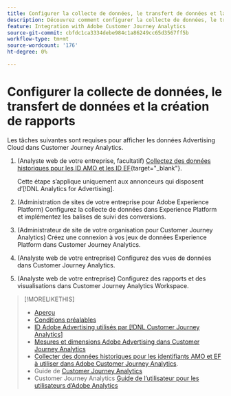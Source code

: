 ```yaml
---
title: Configurer la collecte de données, le transfert de données et la création de rapports
description: Découvrez comment configurer la collecte de données, le transfert de données et la création de rapports.
feature: Integration with Adobe Customer Journey Analytics
source-git-commit: cbfdc1ca3334debe984c1a86249cc65d3567ff5b
workflow-type: tm+mt
source-wordcount: '176'
ht-degree: 0%

---
```


# Configurer la collecte de données, le transfert de données et la création de rapports

Les tâches suivantes sont requises pour afficher les données Advertising Cloud dans Customer Journey Analytics.

<!--
The following procedures explain the steps required to view Advertising Cloud data in Customer Journey Analytics. The procedures include the tasks and settings required for the integration but do not explain all features available for the workflows; see the linked resources for full information.
-->

1. (Analyste web de votre entreprise, facultatif) [Collectez des données historiques pour les ID AMO et les ID EF](/help/integrations/analytics/rvars-to-evars.md){target="_blank"}.

   Cette étape s’applique uniquement aux annonceurs qui disposent d’[!DNL Analytics for Advertising].

1. (Administration de sites de votre entreprise pour Adobe Experience Platform) Configurez la collecte de données dans Experience Platform et implémentez les balises de suivi des conversions.

1. (Administrateur de site de votre organisation pour Customer Journey Analytics) Créez une connexion à vos jeux de données Experience Platform dans Customer Journey Analytics.

1. (Analyste web de votre entreprise) Configurez des vues de données dans Customer Journey Analytics.

1. (Analyste web de votre entreprise) Configurez des rapports et des visualisations dans Customer Journey Analytics Workspace.

>[!MORELIKETHIS]
>
>* [Aperçu](overview.md)
>* [Conditions préalables](prerequisites.md)
>* [ID Adobe Advertising utilisés par  [!DNL Customer Journey Analytics]](ids.md)
>* [Mesures et dimensions Adobe Advertising dans Customer Journey Analytics](advertising-data-in-cja.md)
>* [Collecter des données historiques pour les identifiants AMO et EF à utiliser dans Adobe Customer Journey Analytics](/help/integrations/analytics/rvars-to-evars.md).
>* Guide de [Customer Journey Analytics](https://experienceleague.adobe.com/en/docs/analytics-platform/using/cja-landing)
>* Customer Journey Analytics [Guide de l’utilisateur pour les utilisateurs d’Adobe Analytics](https://experienceleague.adobe.com/en/docs/analytics-platform/using/compare-aa-cja/aa-to-cja-user)
